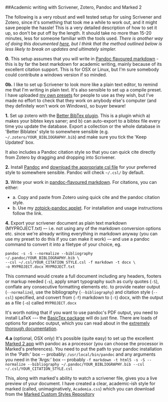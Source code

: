 ##Academic writing with Scrivener, Zotero, Pandoc and Marked 2

The following is a very robust and well tested setup for using Scrivener and Zotero, since it's something that took me a while to work out, and it might save people the hassle! This is a very detailed description of how to set it up, so don't be put off by the length. It should take no more than 15-20 minutes, less for someone familiar with the tools used. *There is another way of doing this documented [here](https://zotplus.github.io/better-bibtex/cayw.html), but I think that the method outlined below is less likely to break on updates and ultimately simpler.*

**0.** This setup assumes that you will write in [Pandoc flavoured markdown](http://johnmacfarlane.net/pandoc/README.html#pandocs-markdown) - this is by far the best markdown for academic writing, mainly because of its excellent citation support. This is for OSX or Linux, but I'm sure somebody could contribute a windows version if so minded.

**0b.** I like to set up Scrivener to look more like a plain text editor, to remind me that I'm writing in plain text. It's also sensible to set up a compile preset. I have uploaded [my own presets](https://github.com/davepwsmith/academic-scrivener-howto/releases/download/1.0/prefs.zip) for people to use as they wish, but I've made no effort to check that they work on anybody else's computer (and they definitely won't work on Windows), so buyer beware!

**1.** Set up zotero with the [Better BibTex plugin](https://zotplus.github.io/better-bibtex/). This is a plugin which a) makes your bibtex keys saner; and b) can auto-export to a bibtex file every time you update the database. Export a collection or the whole database in 'Better Biblatex' style to somewhere sensible (e.g. `~/.zotero/YOUR_BIBLIOGRAPHY.bib`) and make sure you tick the 'Keep Updated' box. 

It also includes a Pandoc citation style so that you can quick cite directly from Zotero by dragging and dropping into Scrivener.

**2.** Install [Pandoc](http://pandoc.org/) and [download the appropriate csl file](http://citationstyles.org/) for your preferred style to somewhere sensible. Pandoc will check `~/.csl/` by default.

**3.** Write your work in [pandoc-flavoured markdown](http://pandoc.org/README.html#pandocs-markdown). For citations, you can either:
- a. Copy and paste from Zotero using quick cite and the pandoc citation style.
- b. Use my [zotpick-pandoc applet](https://github.com/davepwsmith/zotpick-applescript). For installation and usage instructions follow the link.

**4.** Export your scrivener document as plain text markdown (MYPROJECT.txt) –- i.e. not using any of the markdown conversion options etc. since we're already writing everything in markdown anyway (you can use my preset to do this if you can make it work) -– and use a pandoc command to convert it into a filetype of your choice, eg.

```
pandoc -s -S --normalize --bibliography ~/.pandoc/YOUR_BIBLIOGRAPHY.bib \
--csl ~/.csl/YOUR_CITATION_STYLE.csl -f markdown -t docx \
-o MYPROJECT.docx MYPROJECT.txt
```

This command would create a full document including any headers, footers or markup needed (`-s`), apply smart typography such as curly quotes (`-S`), conflate any consecutive formatting elements etc. to provide neater output (`--normalize`), use the bibliography (`--bibliography`) and citation style (`--csl`) specified, and convert from (`-f`) markdown to (`-t`) docx, with the output as a file (`-o`) called `MYPROJECT.docx`
 
It's worth noting that if you want to use pandoc's PDF output, you need to install LaTeX --- the [BasicTex package](http://mirror.ctan.org/systems/mac/mactex/mactex-basic.pkg) will do just fine. There are loads of options for pandoc output, which you can read about in the [extremely thorough documentation](http://pandoc.org/README.html).

**4.a** (optional, OSX only) It's possible (quite easy) to set up the excellent  [Marked 2 app](http://marked2app.com) with pandoc as a processor (you can choose the processor in Marked's preferences). You need to put the path to your pandoc installation in the 'Path:' box  -- probably: `/usr/local/bin/pandoc` and any arguments you need in the 'Args:' box -- probably `-f markdown -t html5 -s -S --normalize --bibliography ~/.pandoc/YOUR_BIBLIOGRAPHY.bib --csl ~/.csl/YOUR_CITATION_STYLE.csl`

This, along with marked's ability to watch a scrivener file, gives you a live preview of your document. I have created a clear, academic-ish style for marked (called, unimaginatively, `Academia.css`) which you can download from the [Marked Custom Styles Repository](https://github.com/ttscoff/MarkedCustomStyles)